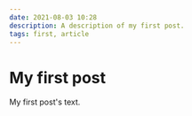 ```yaml
---
date: 2021-08-03 10:28
description: A description of my first post.
tags: first, article
---
```

# My first post

My first post's text.